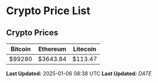# Crypto Price List

## Crypto Prices
| Bitcoin | Ethereum | Litecoin |
| ------- | -------- | -------- |
| $99280 | $3643.84 | $113.47 |
**Last Updated:** 2025-01-06 08:38 UTC
**Last Updated:** $DATE$
